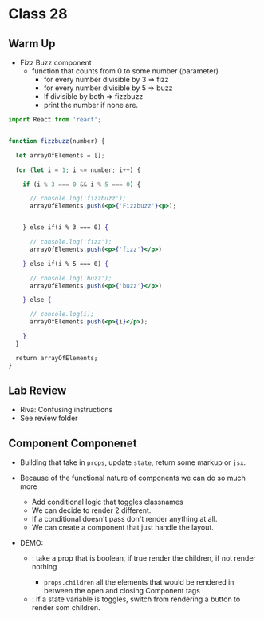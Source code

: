 # Class 28

## Warm Up

- Fizz Buzz component
  - function that counts from 0 to some number (parameter)
    - for every number divisible by 3 => fizz
    - for every number divisible by 5 => buzz
    - If divisible by both => fizzbuzz
    - print the number if none are.


```jsx
import React from 'react';


function fizzbuzz(number) {

  let arrayOfElements = [];

  for (let i = 1; i <= number; i++) {

    if (i % 3 === 0 && i % 5 === 0) {

      // console.log('fizzbuzz');
      arrayOfElements.push(<p>{'Fizzbuzz'}<p>);


    } else if(i % 3 === 0) {

      // console.log('fizz');
      arrayOfElements.push(<p>{'fizz'}</p>)

    } else if(i % 5 === 0) {

      // console.log('buzz');
      arrayOfElements.push(<p>{'buzz'}</p>)

    } else {

      // console.log(i);
      arrayOfElements.push(<p>{i}</p>);

    }
  }

  return arrayOfElements;
}

```

## Lab Review

- Riva: Confusing instructions
- See review folder

## Component Componenet

- Building that take in `props`, update `state`, return some markup or `jsx`.
- Because of the functional nature of components we can do so much more
  - Add conditional logic that toggles classnames
  - We can decide to render 2 different.
  - If a conditional doesn't pass don't render anything at all.
  - We can create a component that just handle the layout.

- DEMO:
  - <if> : take a prop that is boolean, if true render the children, if not render nothing
    - `props.children` all the elements that would be rendered in between the open and closing Component tags
  - <modal> : if a state variable is toggles, switch from rendering a button to render som children.
